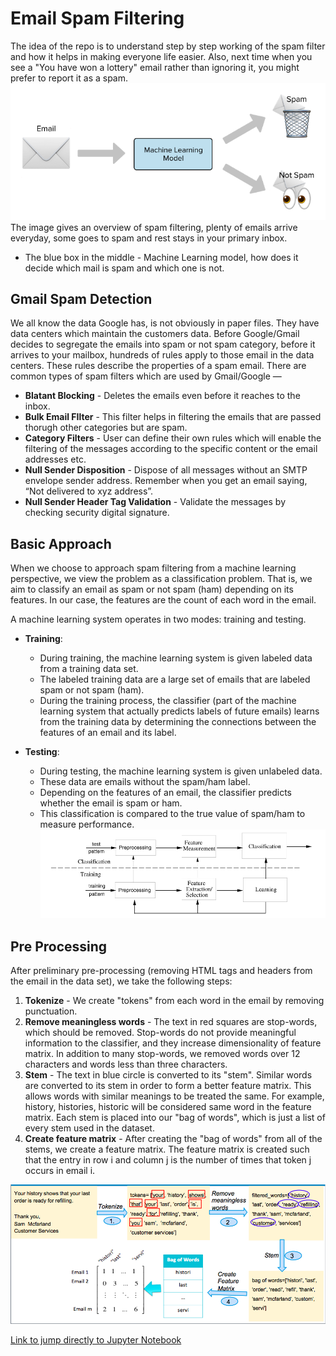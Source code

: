 # Email Spam Filtering
The idea of the repo is to understand step by step working of the spam filter and how it helps in making everyone life easier.
Also, next time when you see a "You have won a lottery" email rather than ignoring it, you might prefer to report it as a spam.<br>
![image.png](images/spamintro.png)<br>
The image gives an overview of spam filtering, plenty of emails arrive everyday, some goes to spam and rest stays in your primary inbox.
- The blue box in the middle - Machine Learning model, how does it decide which mail is spam and which one is not.

## Gmail Spam Detection
We all know the data Google has, is not obviously in paper files. They have data centers which maintain the customers data. Before Google/Gmail decides to segregate the emails into spam or not spam category, before it arrives to your mailbox, hundreds of rules apply to those email in the data centers. These rules describe the properties of a spam email. There are common types of spam filters which are used by Gmail/Google —

- __Blatant Blocking__ - Deletes the emails even before it reaches to the inbox.
- __Bulk Email FIlter__ - This filter helps in filtering the emails that are passed thorugh other categories but are spam.
- __Category Filters__ - User can define their own rules which will enable the filtering of the messages according to the specific content or the email addresses etc.
- __Null Sender Disposition__ - Dispose of all messages without an SMTP envelope sender address. Remember when you get an email saying, “Not delivered to xyz address”.
- __Null Sender Header Tag Validation__ - Validate the messages by checking security digital signature.

## Basic Approach
When we choose to approach spam filtering from a machine learning perspective, we view the problem as a classification problem. That is, we aim to classify an email as spam or not spam (ham) depending on its features. In our case, the features are the count of each word in the email. 

A machine learning system operates in two modes: training and testing. 

- __Training__:
  - During training, the machine learning system is given labeled data from a training data set. 
  - The labeled training data are a large set of emails that are labeled spam or not spam (ham). 
  - During the training process, the classifier (part of the machine learning system that actually predicts labels of future emails) learns from the training data by determining the connections between the features of an email and its label.
  
- __Testing__:
  - During testing, the machine learning system is given unlabeled data. 
  - These data are emails without the spam/ham label. 
  - Depending on the features of an email, the classifier predicts whether the email is spam or ham. 
  - This classification is compared to the true value of spam/ham to measure performance.
![image.png](images/basics.png)

## Pre Processing
After preliminary pre-processing (removing HTML tags and headers from the email in the data set), we take the following steps:
1. __Tokenize__ - We create "tokens" from each word in the email by removing punctuation.
2. __Remove meaningless words__ -  The text in red squares are stop-words, which should be removed. Stop-words do not provide meaningful information to the classifier, and they increase dimensionality of feature matrix. In addition to many stop-words, we removed words over 12 characters and words less than three characters.
3. __Stem__ -  The text in blue circle is converted to its "stem". Similar words are converted to its stem in order to form a better feature matrix. This allows words with similar meanings to be treated the same. For example, history, histories, historic will be considered same word in the feature matrix. Each stem is placed into our "bag of words", which is just a list of every stem used in the dataset. 
4. __Create feature matrix__ - After creating the "bag of words" from all of the stems, we create a feature matrix. The feature matrix is created such that the entry in row i and column j is the number of times that token j occurs in email i. 

![image.png](images/pre.png)


[Link to jump directly to Jupyter Notebook](./Spam&Ham.ipynb)




